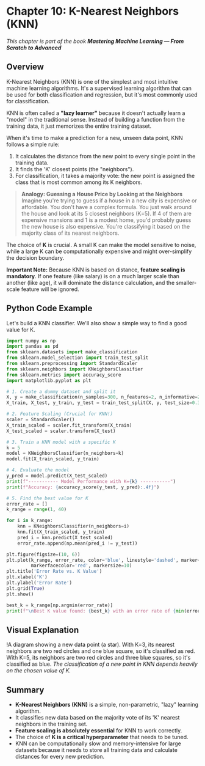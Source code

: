 # Chapter 10: K-Nearest Neighbors (KNN)

_This chapter is part of the book **Mastering Machine Learning — From Scratch to Advanced**_

## Overview

K-Nearest Neighbors (KNN) is one of the simplest and most intuitive machine learning algorithms. It's a supervised learning algorithm that can be used for both classification and regression, but it's most commonly used for classification.

KNN is often called a **"lazy learner"** because it doesn't actually learn a "model" in the traditional sense. Instead of building a function from the training data, it just memorizes the entire training dataset.

When it's time to make a prediction for a new, unseen data point, KNN follows a simple rule:

1.  It calculates the distance from the new point to every single point in the training data.
2.  It finds the 'K' closest points (the "neighbors").
3.  For classification, it takes a majority vote: the new point is assigned the class that is most common among its K neighbors.

> **Analogy: Guessing a House Price by Looking at the Neighbors**
> Imagine you're trying to guess if a house in a new city is expensive or affordable. You don't have a complex formula. You just walk around the house and look at its 5 closest neighbors (K=5). If 4 of them are expensive mansions and 1 is a modest home, you'd probably guess the new house is also expensive. You're classifying it based on the majority class of its nearest neighbors.

The choice of **K** is crucial. A small K can make the model sensitive to noise, while a large K can be computationally expensive and might over-simplify the decision boundary.

**Important Note:** Because KNN is based on distance, **feature scaling is mandatory**. If one feature (like salary) is on a much larger scale than another (like age), it will dominate the distance calculation, and the smaller-scale feature will be ignored.

## Python Code Example

Let's build a KNN classifier. We'll also show a simple way to find a good value for K.

```python
import numpy as np
import pandas as pd
from sklearn.datasets import make_classification
from sklearn.model_selection import train_test_split
from sklearn.preprocessing import StandardScaler
from sklearn.neighbors import KNeighborsClassifier
from sklearn.metrics import accuracy_score
import matplotlib.pyplot as plt

# 1. Create a dummy dataset and split it
X, y = make_classification(n_samples=300, n_features=2, n_informative=2, n_redundant=0, random_state=42)
X_train, X_test, y_train, y_test = train_test_split(X, y, test_size=0.3, random_state=42)

# 2. Feature Scaling (Crucial for KNN!)
scaler = StandardScaler()
X_train_scaled = scaler.fit_transform(X_train)
X_test_scaled = scaler.transform(X_test)

# 3. Train a KNN model with a specific K
k = 5
model = KNeighborsClassifier(n_neighbors=k)
model.fit(X_train_scaled, y_train)

# 4. Evaluate the model
y_pred = model.predict(X_test_scaled)
print(f"----------- Model Performance with K={k} -----------")
print(f"Accuracy: {accuracy_score(y_test, y_pred):.4f}")

# 5. Find the best value for K
error_rate = []
k_range = range(1, 40)

for i in k_range:
    knn = KNeighborsClassifier(n_neighbors=i)
    knn.fit(X_train_scaled, y_train)
    pred_i = knn.predict(X_test_scaled)
    error_rate.append(np.mean(pred_i != y_test))

plt.figure(figsize=(10, 6))
plt.plot(k_range, error_rate, color='blue', linestyle='dashed', marker='o',
         markerfacecolor='red', markersize=10)
plt.title('Error Rate vs. K Value')
plt.xlabel('K')
plt.ylabel('Error Rate')
plt.grid(True)
plt.show()

best_k = k_range[np.argmin(error_rate)]
print(f"\nBest K value found: {best_k} with an error rate of {min(error_rate):.4f}")
```

## Visual Explanation

!A diagram showing a new data point (a star). With K=3, its nearest neighbors are two red circles and one blue square, so it's classified as red. With K=5, its neighbors are two red circles and three blue squares, so it's classified as blue.
*The classification of a new point in KNN depends heavily on the chosen value of K.*

## Summary

- **K-Nearest Neighbors (KNN)** is a simple, non-parametric, "lazy" learning algorithm.
- It classifies new data based on the majority vote of its 'K' nearest neighbors in the training set.
- **Feature scaling is absolutely essential** for KNN to work correctly.
- The choice of **K is a critical hyperparameter** that needs to be tuned.
- KNN can be computationally slow and memory-intensive for large datasets because it needs to store all training data and calculate distances for every new prediction.